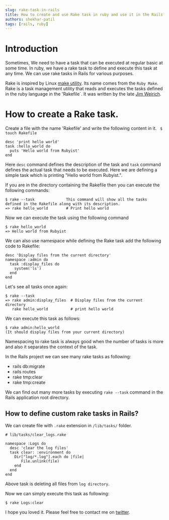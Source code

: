 ```yaml
---
slug: rake-task-in-rails
title: How to create and use Rake task in ruby and use it in the Rails?
authors: shekhar-patil
tags: [rails, ruby]
---
```


# Introduction
Sometimes, We need to have a task that can be executed at regular basic at some time. In ruby, we have a rake task to define and execute this task at any time.  We can use rake tasks in Rails for various purposes.

Rake is inspired by Linux [make utility](https://en.wikipedia.org/wiki/Make_(software)). Its name comes from the `Ruby Make`. Rake is a task management utility that reads and executes the tasks defined in the ruby language in the 'Rakefile`. It was written by the late [Jim Weirich](https://en.wikipedia.org/wiki/Jim_Weirich).

# How to create a Rake task.

Create a file with the name 'Rakefile' and write the following content in it.
` $ touch Rakefile`

```
desc 'print hello world'
task :hello_world do
  puts 'Hello world from Rubyist'
end
```
Here `desc` command defines the description of the task and `task` command defines the actual task that needs to be executed. Here we are defining a simple task which is printing "Hello world from Rubyist.".

If you are in the directory containing the Rakefile then you can execute the following commands:
```
$ rake --task              This command will show all the tasks defined in the Rakefile along with its description.
=> rake hello_world        # Print hello world
```

Now we can execute the task using the following command
```
$ rake hello_world
=> Hello world from Rubyist
```
We can also use namespace while defining the Rake task add the following code to Rakefile:
```
desc 'Display files from the current directory'
namespace :admin do
  task :display_files do
    system('ls')
  end
end
```
Let's see all tasks once again:
```
$ rake --task
=> rake admin:display_files  # Display files from the current directory
   rake hello_world          # print hello world
```
We can execute this task as follows:
```
$ rake admin:hello_world
(It should display files from your current directory)
```
Namespacing to rake task is always good when the number of tasks is more and also it separates the context of the task.


In the Rails project we can see many rake tasks as following:

* rails db:migrate
* rails routes
* rake tmp:clear
* rake tmp:create

We can find out many more tasks by executing `rake --task` command in the Rails application root directory.

## How to define custom rake tasks in Rails?

We can create file with `.rake` extension in `/lib/tasks/` folder.

```
# lib/tasks/clear_logs.rake

namespace :Logs do
  desc 'clear the log files'
  task clear: :environment do
    Dir["log/*.log"].each do |file|
       File.unlink(file)
    end
  end
end
```
Above task is deleting all files from `log directory`.

Now we can simply execute this task as following:
```
$ rake Logs:clear
```

I hope you loved it.
Please feel free to contact me on [twitter](https://twitter.com/Shekharpatil95).